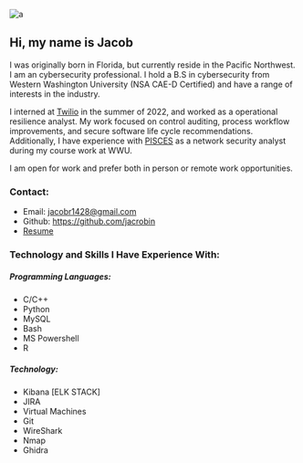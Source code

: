 ![a](/images/pfp.png#center)

## Hi, my name is Jacob
I was originally born in Florida, but currently reside in the  Pacific Northwest. I am an cybersecurity professional. I hold a B.S in cybersecurity from Western Washington University (NSA CAE-D Certified) and have a range of interests in the industry. 

I interned at [Twilio](https://www.twilio.com/en-us) in the summer of 2022, and worked as a operational resilience analyst. My work focused on control auditing, process workflow improvements, and secure software life cycle recommendations. Additionally, I have experience with [PISCES](https://pisces-intl.org/) as a network security analyst during my course work at WWU. 

I am open for work and prefer both in person or remote work opportunities.

### Contact:
- Email: jacobr1428@gmail.com 
- Github: https://github.com/jacrobin
- [Resume](/images/Robinson_Jacob_Resume.pdf)
### Technology and Skills I Have Experience With:

##### Programming Languages:
 - C/C++
 - Python
 - MySQL
 - Bash
 - MS Powershell
 - R

##### Technology:
- Kibana [ELK STACK]
- JIRA
- Virtual Machines
- Git
- WireShark
- Nmap 
- Ghidra
